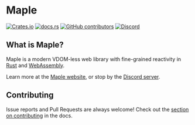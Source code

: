 # Maple

[![Crates.io](https://img.shields.io/crates/v/maple-core)](https://crates.io/crates/maple-core)
[![docs.rs](https://img.shields.io/docsrs/maple-core?color=blue&label=docs.rs)](https://docs.rs/maple-core)
[![GitHub contributors](https://img.shields.io/github/contributors/lukechu10/maple)](https://github.com/lukechu10/maple/graphs/contributors)
[![Discord](https://img.shields.io/discord/820400041332179004?label=discord)](https://discord.gg/vDwFUmm6mU)

## What is Maple?

Maple is a modern VDOM-less web library with fine-grained reactivity in [Rust](https://www.rust-lang.org/) and [WebAssembly](https://webassembly.org/).

Learn more at the [Maple website](https://maple-rs.netlify.app), or stop by the [Discord server](https://discord.gg/vDwFUmm6mU).

## Contributing

Issue reports and Pull Requests are always welcome!
Check out the [section on contributing](https://maple-rs.netlify.app/contributing/architecture) in the docs.
